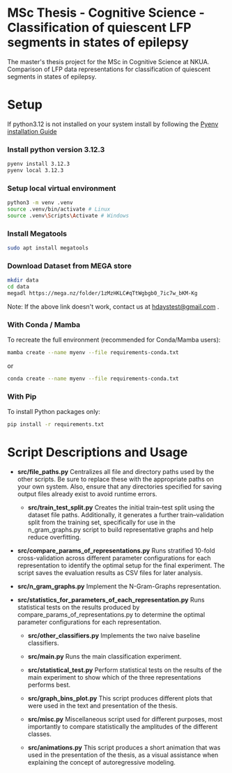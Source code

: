 # MSc Thesis - Cognitive Science - Classification of quiescent LFP segments in states of epilepsy
The master's thesis project for the MSc in Cognitive Science at NKUA. Comparison of LFP data representations for classification of quiescent segments in states of epilepsy.

# Setup
If python3.12 is not installed on your system install by
following the [Pyenv installation Guide](https://github.com/pyenv/pyenv?tab=readme-ov-file#installation)

### Install python version 3.12.3
```Bash
pyenv install 3.12.3
pyenv local 3.12.3
```

### Setup local virtual environment
```Bash
python3 -m venv .venv
source .venv/bin/activate # Linux
source .venv\Scripts\Activate # Windows
```

### Install Megatools
```Bash
sudo apt install megatools
```

### Download Dataset from MEGA store ###

```Bash
mkdir data
cd data
megadl https://mega.nz/folder/1zMzHKLC#qTtWgbgb0_7ic7w_bKM-Kg
```
Note: If the above link doesn't work, contact us at hdaystest@gmail.com .

### With Conda / Mamba
To recreate the full environment (recommended for Conda/Mamba users):

```Bash
mamba create --name myenv --file requirements-conda.txt
```
or
```Bash
conda create --name myenv --file requirements-conda.txt
```

### With Pip
To install Python packages only:

```Bash
pip install -r requirements.txt
```

# Script Descriptions and Usage

- **src/file_paths.py**
  Centralizes all file and directory paths used by the other scripts. Be sure to replace these with the appropriate paths on your own system. Also, ensure that any directories specified for saving output files already exist to avoid runtime errors.

  - **src/train_test_split.py**
  Creates the initial train–test split using the dataset file paths. Additionally, it generates a further train–validation split from the training set, specifically for use in the n_gram_graphs.py script to build representative graphs and help reduce overfitting.

 - **src/compare_params_of_representations.py**
   Runs stratified 10-fold cross-validation across different parameter configurations for each representation to identify the optimal setup for the final experiment.
The script saves the evaluation results as CSV files for later analysis.

- **src/n_gram_graphs.py**
   Implement the N-Gram-Graphs representation.

 - **src/statistics_for_parameters_of_each_representation.py**
   Runs statistical tests on the results produced by compare_params_of_representations.py to determine the optimal parameter configurations for each representation.

    - **src/other_classifiers.py**
   Implements the two naive baseline classifiers.

    - **src/main.py**
   Runs the main classification experiment.

    - **src/statistical_test.py**
   Perform statistical tests on the results of the main experiment to show which of the three representations performs best.

    - **src/graph_bins_plot.py**
   This script produces different plots that were used in the text and presentation of the thesis.

    - **src/misc.py**
   Miscellaneous script used for different purposes, most importantly to compare statistically the amplitudes of the different classes.

    - **src/animations.py**
   This script produces a short animation that was used in the presentation of the thesis, as a visual assistance when explaining the concept of autoregressive modeling.
